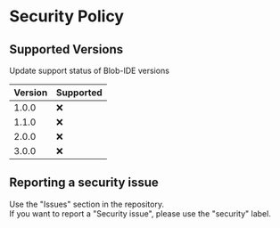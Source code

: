 # Security Policy

## Supported Versions

Update support status of Blob-IDE versions

| Version | Supported          |
| ------- | ------------------ |
| 1.0.0   | :x: |
| 1.1.0   | :x: |
| 2.0.0   | :x: |
| 3.0.0   | :x: |


## Reporting a security issue

Use the "Issues" section in the repository.\
If you want to report a "Security issue", please use the "security" label.
